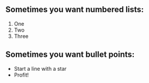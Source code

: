 ## Sometimes you want numbered lists:
1. One
2. Two
3. Three 

## Sometimes you want bullet points:

* Start a line with a star
* Profit!
